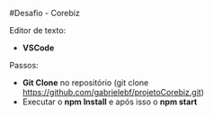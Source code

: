 #Desafio - Corebiz

Editor de texto: 
- **VSCode**

Passos:
- **Git Clone** no repositório (git clone https://github.com/gabrielebf/projetoCorebiz.git)
- Executar o **npm Install** e após isso o **npm start**
